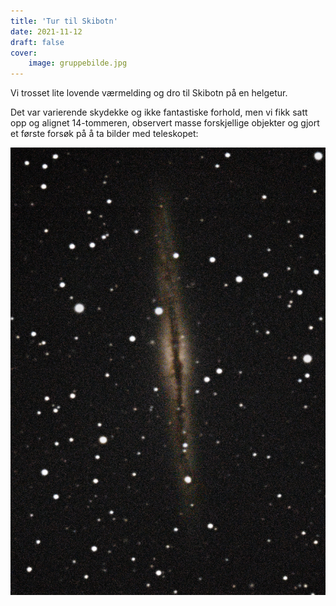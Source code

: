 ```yaml
---
title: 'Tur til Skibotn'
date: 2021-11-12
draft: false
cover:
    image: gruppebilde.jpg
---
```


Vi trosset lite lovende værmelding og dro til Skibotn på en helgetur. 


Det var varierende skydekke og ikke fantastiske forhold, men vi fikk satt opp og alignet 14-tommeren, observert masse forskjellige objekter og gjort et første forsøk på å ta bilder med teleskopet:

![](stretch1-3.jpg)
